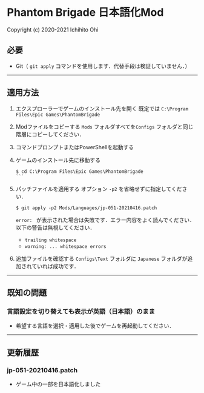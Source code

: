# Phantom Brigade 日本語化Mod

Copyright (c) 2020-2021 Ichihito Ohi

## 必要
- Git（ `git apply` コマンドを使用します．代替手段は検証していません．）

---
## 適用方法
1. エクスプローラーでゲームのインストール先を開く
    既定では `C:\Program Files\Epic Games\PhantomBrigade`

2. Modファイルをコピーする
    `Mods` フォルダすべてを`Configs` フォルダと同じ階層にコピーしてください．

3. コマンドプロンプトまたはPowerShellを起動する

4. ゲームのインストール先に移動する
    ````
    $ cd C:\Program Files\Epic Games\PhantomBrigade
    ```

5. パッチファイルを適用する
    オプション `-p2` を省略せずに指定してください．
    ```
    $ git apply -p2 Mods/Languages/jp-051-20210416.patch
    ```
    `error: ` が表示された場合は失敗です．エラー内容をよく読んでください．
    以下の警告は無視してください．
    - `trailing whitespace`
    - `warning: ... whitespace errors`

6. 追加ファイルを確認する
    `Configs\Text` フォルダに `Japanese` フォルダが追加されていれば成功です．

---
## 既知の問題
### 言語設定を切り替えても表示が英語（日本語）のまま
- 希望する言語を選択・適用した後でゲームを再起動してください．

---
## 更新履歴
### jp-051-20210416.patch
- ゲーム中の一部を日本語化しました

